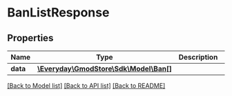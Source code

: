 # BanListResponse

## Properties
Name | Type | Description | Notes
------------ | ------------- | ------------- | -------------
**data** | [**\Everyday\GmodStore\Sdk\Model\Ban[]**](Ban.md) |  | [optional] 

[[Back to Model list]](../../README.md#documentation-for-models) [[Back to API list]](../../README.md#documentation-for-api-endpoints) [[Back to README]](../../README.md)

